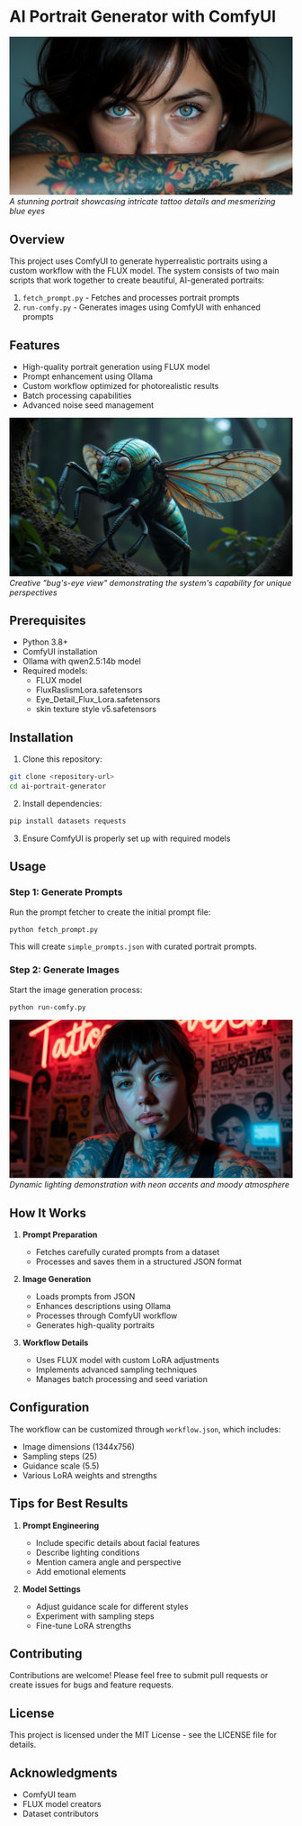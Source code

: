 # AI Portrait Generator with ComfyUI

![Sample Portrait 1](sample_images/ComfyUI_00435_.png)
*A stunning portrait showcasing intricate tattoo details and mesmerizing blue eyes*

## Overview

This project uses ComfyUI to generate hyperrealistic portraits using a custom workflow with the FLUX model. The system consists of two main scripts that work together to create beautiful, AI-generated portraits:

1. `fetch_prompt.py` - Fetches and processes portrait prompts
2. `run-comfy.py` - Generates images using ComfyUI with enhanced prompts

## Features

- High-quality portrait generation using FLUX model
- Prompt enhancement using Ollama
- Custom workflow optimized for photorealistic results
- Batch processing capabilities
- Advanced noise seed management

![Sample Portrait 2](sample_images/ComfyUI_00661_.png)
*Creative "bug's-eye view" demonstrating the system's capability for unique perspectives*

## Prerequisites

- Python 3.8+
- ComfyUI installation
- Ollama with qwen2.5:14b model
- Required models:
  - FLUX model
  - FluxRaslismLora.safetensors
  - Eye_Detail_Flux_Lora.safetensors
  - skin texture style v5.safetensors

## Installation

1. Clone this repository:
```bash
git clone <repository-url>
cd ai-portrait-generator
```

2. Install dependencies:
```bash
pip install datasets requests
```

3. Ensure ComfyUI is properly set up with required models

## Usage

### Step 1: Generate Prompts

Run the prompt fetcher to create the initial prompt file:

```bash
python fetch_prompt.py
```

This will create `simple_prompts.json` with curated portrait prompts.

### Step 2: Generate Images

Start the image generation process:

```bash
python run-comfy.py
```

![Sample Portrait 3](sample_images/ComfyUI_01350_.png)
*Dynamic lighting demonstration with neon accents and moody atmosphere*

## How It Works

1. **Prompt Preparation**
   - Fetches carefully curated prompts from a dataset
   - Processes and saves them in a structured JSON format

2. **Image Generation**
   - Loads prompts from JSON
   - Enhances descriptions using Ollama
   - Processes through ComfyUI workflow
   - Generates high-quality portraits

3. **Workflow Details**
   - Uses FLUX model with custom LoRA adjustments
   - Implements advanced sampling techniques
   - Manages batch processing and seed variation

## Configuration

The workflow can be customized through `workflow.json`, which includes:

- Image dimensions (1344x756)
- Sampling steps (25)
- Guidance scale (5.5)
- Various LoRA weights and strengths

## Tips for Best Results

1. **Prompt Engineering**
   - Include specific details about facial features
   - Describe lighting conditions
   - Mention camera angle and perspective
   - Add emotional elements

2. **Model Settings**
   - Adjust guidance scale for different styles
   - Experiment with sampling steps
   - Fine-tune LoRA strengths

## Contributing

Contributions are welcome! Please feel free to submit pull requests or create issues for bugs and feature requests.

## License

This project is licensed under the MIT License - see the LICENSE file for details.

## Acknowledgments

- ComfyUI team
- FLUX model creators
- Dataset contributors
